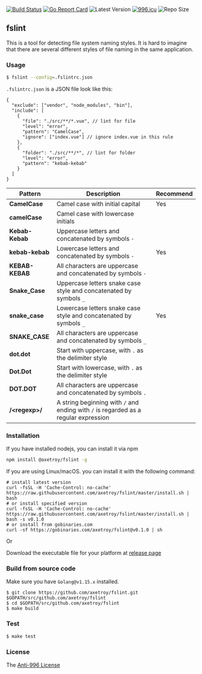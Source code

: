[![Build Status](https://github.com/axetroy/fslint/workflows/ci/badge.svg)](https://github.com/axetroy/fslint/actions)
[![Go Report Card](https://goreportcard.com/badge/github.com/axetroy/fslint)](https://goreportcard.com/report/github.com/axetroy/fslint)
![Latest Version](https://img.shields.io/github/v/release/axetroy/fslint.svg)
[![996.icu](https://img.shields.io/badge/link-996.icu-red.svg)](https://996.icu)
![Repo Size](https://img.shields.io/github/repo-size/axetroy/fslint.svg)

## fslint

This is a tool for detecting file system naming styles. It is hard to imagine that there are several different styles of file naming in the same application.

### Usage

```bash
$ fslint --config=.fslintrc.json
```

`.fslintrc.json` is a JSON file look like this:

```json5
{
  "exclude": ["vendor", "node_modules", "bin"],
  "include": [
    {
      "file": "./src/**/*.vue", // lint for file
      "level": "error",
      "pattern": "CamelCase",
      "ignore": ["index.vue"] // ignore index.vue in this rule
    },
    {
      "folder": "./src/**/*", // lint for folder
      "level": "error",
      "pattern": "kebab-kebab"
    }
  ]
}
```

| Pattern          | Description                                                                         | Recommend |
| ---------------- | ----------------------------------------------------------------------------------- | --------- |
| **CamelCase**    | Camel case with initial capital                                                     | Yes       |
| **camelCase**    | Camel case with lowercase initials                                                  |           |
| **Kebab-Kebab**  | Uppercase letters and concatenated by symbols `-`                                   |           |
| **kebab-kebab**  | Lowercase letters and concatenated by symbols `-`                                   | Yes       |
| **KEBAB-KEBAB**  | All characters are uppercase and concatenated by symbols `-`                        |           |
| **Snake_Case**   | Uppercase letters snake case style and concatenated by symbols `_`                  |           |
| **snake_case**   | Lowercase letters snake case style and concatenated by symbols `_`                  | Yes       |
| **SNAKE_CASE**   | All characters are uppercase and concatenated by symbols `_`                        |           |
| **dot.dot**      | Start with uppercase, with `.` as the delimiter style                               |           |
| **Dot.Dot**      | Start with lowercase, with `.` as the delimiter style                               |           |
| **DOT.DOT**      | All characters are uppercase and concatenated by symbols `.`                        |           |
| **/\<regexp\>/** | A string beginning with `/` and ending with `/` is regarded as a regular expression |           |

### Installation

If you have installed nodejs, you can install it via npm

```bash
npm install @axetroy/fslint -g
```

If you are using Linux/macOS. you can install it with the following command:

```shell
# install latest version
curl -fsSL -H 'Cache-Control: no-cache' https://raw.githubusercontent.com/axetroy/fslint/master/install.sh | bash
# or install specified version
curl -fsSL -H 'Cache-Control: no-cache' https://raw.githubusercontent.com/axetroy/fslint/master/install.sh | bash -s v0.1.0
# or install from gobinaries.com
curl -sf https://gobinaries.com/axetroy/fslint@v0.1.0 | sh
```

Or

Download the executable file for your platform at [release page](https://github.com/axetroy/fslint/releases)

### Build from source code

Make sure you have `Golang@v1.15.x` installed.

```shell
$ git clone https://github.com/axetroy/fslint.git $GOPATH/src/github.com/axetroy/fslint
$ cd $GOPATH/src/github.com/axetroy/fslint
$ make build
```

### Test

```bash
$ make test
```

### License

The [Anti-996 License](LICENSE)
